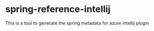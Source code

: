 # spring-reference-intellij
This is a tool to generate the spring metadata for azure intellij plugin
